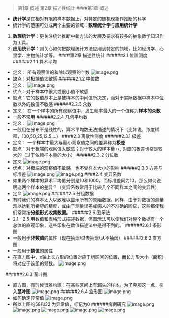>第1章 概述
>第2章 描述性统计
####第1章 概述
- **统计学**是在相对有限的样本数据上，对特定的随机现象作推断的科学
- 统计学的范围可分成两个主要的领域：**数理统计学**与**应用统计学**
1. **数理统计学**：更关注统计推断中新方法的发展及要求有较多的抽象数学知识作为工具。
2. **应用统计学**：则关心如何把数理统计方法应用到特定的领域，比如经济学、心里学、生物统计学等。
####第2章 描述性统计
######2.1 位置测度
######2.1.1 算术平均
- 定义： 所有观察值的和除以观察的个数
![image.png](https://upload-images.jianshu.io/upload_images/6634703-2d0644db67ba298f.png?imageMogr2/auto-orient/strip%7CimageView2/2/w/1240)
- 缺点：对极端值太敏感
######2.1.2 中位数
- 定义： 
![image.png](https://upload-images.jianshu.io/upload_images/6634703-f127407e15e3cb09.png?imageMogr2/auto-orient/strip%7CimageView2/2/w/1240)
- 优点：对于样本中很大或很小值不敏感
- 缺点：它的数值基本上是被样本的中间值所决定，而对于实际数据中样本中位数以外的数值不敏感
######2.2.3 众数
- 定义： 在一个样本的所有观察值中，发生频率最大的一个值称为**样本的众数**
- 一般不常用
######2.2.4 几何平均数
- 定义：
![image.png](https://upload-images.jianshu.io/upload_images/6634703-8bcb6e62575b4746.png?imageMogr2/auto-orient/strip%7CimageView2/2/w/1240)
- 一般用在分布不是线性的，算术平均数无法描述的情况下（比如说，浓度稀释，100,50,25,12.5....）
####2.3 离散性测度
######2.3.1 极差
- 定义： 一个样本中最大与最小观察值之间的差异称为**极差**
- 缺点：对于极端的观察值太敏感；对于较大的样本量 n , 对应的极差也常是较大的（过于依赖样本量的大小）
######2.3.2 分位数
- 定义
![image.png](https://upload-images.jianshu.io/upload_images/6634703-7a77e1588daa6b45.png?imageMogr2/auto-orient/strip%7CimageView2/2/w/1240)
- 优点：对极端的观察值不敏感，也不受样本大小的影响
######2.3.3 方差与标准差
![image.png](https://upload-images.jianshu.io/upload_images/6634703-53f58d769347d564.png?imageMogr2/auto-orient/strip%7CimageView2/2/w/1240)
![image.png](https://upload-images.jianshu.io/upload_images/6634703-9a50af49d69b6c92.png?imageMogr2/auto-orient/strip%7CimageView2/2/w/1240)
####2.4 变异系数
- 如果两个样本的算术平均值分别是10和1000，而标准差同为10，那么如何说明这两个样本的差异？（变异系数常用于比较几个不同样本之间的变异性）
- 定义
![image.png](https://upload-images.jianshu.io/upload_images/6634703-7a80b50c20d576ac.png?imageMogr2/auto-orient/strip%7CimageView2/2/w/1240)
######2.5 分组数据
- 有时我们的样本太大以致难以显示所有的原始数据。同样，由于对数据的测量难以达到所希望的精度，或由于测量误差或病人的不准确的回忆，这些都使我们常常按**分组形式收集数据。**
######2.6 图示法
- 2.1 - 2.5 用数值和表格形式描述数据，但图示法可以使我们对整个数据有一个总体的直观印象，这些印象在数值描述法中是得不到的。
######2.6.1 条形图
- 一般用于**非数值**的属性（现在抽烟/过去抽烟/从不抽烟）
######2.6.2 直方图
- 一般用于**数值**的属性
- 在直方图中，x轴上长方形的位置对应于组区间的位置，而长方形大小（面积）将对应于该组的频数。
![image.png](https://upload-images.jianshu.io/upload_images/6634703-957b0760975e7006.png?imageMogr2/auto-orient/strip%7CimageView2/2/w/1240)

######2.6.3 茎叶图
- 直方图，有时候很难构建；在某些区间上有漏失的样本。为了克服这一点，引入**茎叶图**
![image.png](https://upload-images.jianshu.io/upload_images/6634703-63374746075a3e50.png?imageMogr2/auto-orient/strip%7CimageView2/2/w/1240)
######2.6.4 盒形图
![image.png](https://upload-images.jianshu.io/upload_images/6634703-d4d62fbebdea1db6.png?imageMogr2/auto-orient/strip%7CimageView2/2/w/1240)
- 如何确定异常值
![image.png](https://upload-images.jianshu.io/upload_images/6634703-ea1a37839cd531f4.png?imageMogr2/auto-orient/strip%7CimageView2/2/w/1240)
- 所以上图的58和32 为异常值，标记为0
######病例研究
![image.png](https://upload-images.jianshu.io/upload_images/6634703-aac4c88d6c562dbc.png?imageMogr2/auto-orient/strip%7CimageView2/2/w/1240)
![image.png](https://upload-images.jianshu.io/upload_images/6634703-b6436e00f680c243.png?imageMogr2/auto-orient/strip%7CimageView2/2/w/1240)
![image.png](https://upload-images.jianshu.io/upload_images/6634703-1be09a9e50b2cf32.png?imageMogr2/auto-orient/strip%7CimageView2/2/w/1240)
![image.png](https://upload-images.jianshu.io/upload_images/6634703-df0ed34fe02b99a7.png?imageMogr2/auto-orient/strip%7CimageView2/2/w/1240)
![image.png](https://upload-images.jianshu.io/upload_images/6634703-c3c9cc757bc5b458.png?imageMogr2/auto-orient/strip%7CimageView2/2/w/1240)














